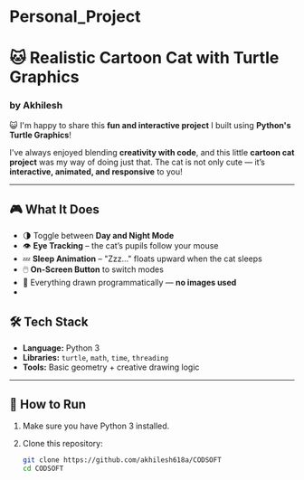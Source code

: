 # Personal_Project
# 🐱 Realistic Cartoon Cat with Turtle Graphics  
### by Akhilesh

😺 I'm happy to share this **fun and interactive project** I built using **Python's Turtle Graphics**!

I've always enjoyed blending **creativity with code**, and this little **cartoon cat project** was my way of doing just that. The cat is not only cute — it’s **interactive, animated, and responsive** to you!

---

## 🎮 What It Does

- 🌗 Toggle between **Day and Night Mode**
- 👁️ **Eye Tracking** – the cat’s pupils follow your mouse
- 💤 **Sleep Animation** – "Zzz..." floats upward when the cat sleeps
- 🖱️ **On-Screen Button** to switch modes
- 🎨 Everything drawn programmatically — **no images used**
- 
## 🛠 Tech Stack

- **Language:** Python 3
- **Libraries:** `turtle`, `math`, `time`, `threading`
- **Tools:** Basic geometry + creative drawing logic

---

## 🚀 How to Run

1. Make sure you have Python 3 installed.
2. Clone this repository:

   ```bash
   git clone https://github.com/akhilesh618a/CODSOFT
   cd CODSOFT
